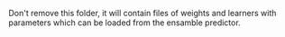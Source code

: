 Don't remove this folder, it will contain files of weights and learners with parameters which can be loaded from the ensamble predictor.